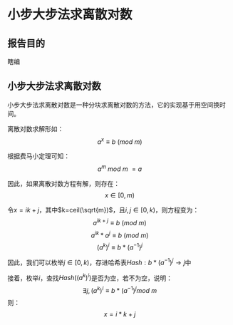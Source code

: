 # 小步大步法求离散对数

## 报告目的

瞎编

## 小步大步法求离散对数

小步大步法求离散对数是一种分块求离散对数的方法，它的实现基于用空间换时间。

离散对数求解形如：
$$ a^x\equiv b\ (mod\ m) $$

根据费马小定理可知：
$$ a^m\ mod\ m\ =a $$

因此，如果离散对数方程有解，则存在：
$$x \in [0,m) $$

令$x=ik+j$，其中$k=ceil(\sqrt{m})$，且$i,j\in[0,k)$，则方程变为：
$$ a^{ik+j}\equiv b\ (mod\ m) $$
$$a^{ik}*a^{j}\equiv b\ (mod\ m)$$
$$ (a^k)^{i} \equiv b* (a^{-1})^{j} $$

因此，我们可以枚举$j\in [0,k)$，存进哈希表$Hash:b* (a^{-1})^{j} \rightarrow j$中

接着，枚举$i$，查找$Hash((a^k)^{i})$是否为空，若不为空，说明：
$$ \exists j, (a^k)^{i} \equiv b* (a^{-1})^{j} mod\ m$$
则：
$$ x=i*k+j $$